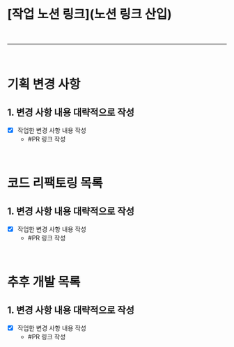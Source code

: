 # [작업 노션 링크](노션 링크 산입)

<br/>

---

<br/>

# 기획 변경 사항

## 1. 변경 사항 내용 대략적으로 작성

- [x] 작업한 변경 사항 내용 작성
  - #PR 링크 작성

<br/>

# 코드 리팩토링 목록

## 1. 변경 사항 내용 대략적으로 작성

- [x] 작업한 변경 사항 내용 작성
  - #PR 링크 작성

<br/>

# 추후 개발 목록

## 1. 변경 사항 내용 대략적으로 작성

- [x] 작업한 변경 사항 내용 작성
  - #PR 링크 작성
